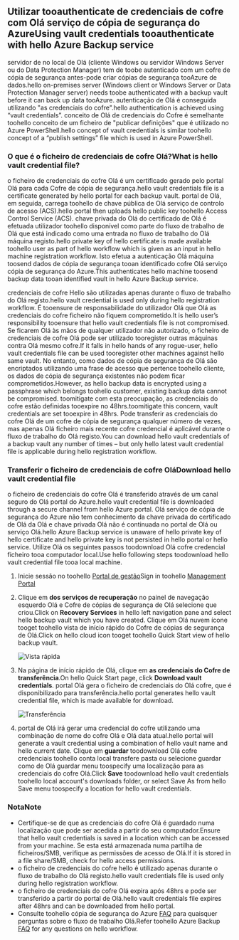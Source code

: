 ## <a name="using-vault-credentials-tooauthenticate-with-hello-azure-backup-service"></a><span data-ttu-id="2e5b4-101">Utilizar tooauthenticate de credenciais de cofre com Olá serviço de cópia de segurança do Azure</span><span class="sxs-lookup"><span data-stu-id="2e5b4-101">Using vault credentials tooauthenticate with hello Azure Backup service</span></span>
<span data-ttu-id="2e5b4-102">servidor de no local de Olá (cliente Windows ou servidor Windows Server ou do Data Protection Manager) tem de toobe autenticado com um cofre de cópia de segurança antes-pode criar cópias de segurança tooAzure de dados.</span><span class="sxs-lookup"><span data-stu-id="2e5b4-102">hello on-premises server (Windows client or Windows Server or Data Protection Manager server) needs toobe authenticated with a backup vault before it can back up data tooAzure.</span></span> <span data-ttu-id="2e5b4-103">autenticação de Olá é conseguida utilizando "as credenciais do cofre".</span><span class="sxs-lookup"><span data-stu-id="2e5b4-103">hello authentication is achieved using “vault credentials”.</span></span> <span data-ttu-id="2e5b4-104">conceito de Olá de credenciais do Cofre é semelhante toohello conceito de um ficheiro de "publicar definições" que é utilizado no Azure PowerShell.</span><span class="sxs-lookup"><span data-stu-id="2e5b4-104">hello concept of vault credentials is similar toohello concept of a “publish settings” file which is used in Azure PowerShell.</span></span>

### <a name="what-is-hello-vault-credential-file"></a><span data-ttu-id="2e5b4-105">O que é o ficheiro de credenciais de cofre Olá?</span><span class="sxs-lookup"><span data-stu-id="2e5b4-105">What is hello vault credential file?</span></span>
<span data-ttu-id="2e5b4-106">o ficheiro de credenciais do cofre Olá é um certificado gerado pelo portal Olá para cada Cofre de cópia de segurança.</span><span class="sxs-lookup"><span data-stu-id="2e5b4-106">hello vault credentials file is a certificate generated by hello portal for each backup vault.</span></span> <span data-ttu-id="2e5b4-107">portal de Olá, em seguida, carrega toohello de chave pública de Olá serviço de controlo de acesso (ACS).</span><span class="sxs-lookup"><span data-stu-id="2e5b4-107">hello portal then uploads hello public key toohello Access Control Service (ACS).</span></span> <span data-ttu-id="2e5b4-108">chave privada do Olá do certificado de Olá é efetuada utilizador toohello disponível como parte do fluxo de trabalho de Olá que está indicado como uma entrada no fluxo de trabalho do Olá máquina registo.</span><span class="sxs-lookup"><span data-stu-id="2e5b4-108">hello private key of hello certificate is made available toohello user as part of hello workflow which is given as an input in hello machine registration workflow.</span></span> <span data-ttu-id="2e5b4-109">Isto efetua a autenticação Olá máquina toosend dados de cópia de segurança tooan identificado cofre Olá serviço cópia de segurança do Azure.</span><span class="sxs-lookup"><span data-stu-id="2e5b4-109">This authenticates hello machine toosend backup data tooan identified vault in hello Azure Backup service.</span></span>

<span data-ttu-id="2e5b4-110">credenciais de cofre Hello são utilizadas apenas durante o fluxo de trabalho do Olá registo.</span><span class="sxs-lookup"><span data-stu-id="2e5b4-110">hello vault credential is used only during hello registration workflow.</span></span> <span data-ttu-id="2e5b4-111">É tooensure de responsabilidade do utilizador Olá que Olá as credenciais do cofre ficheiro não fiquem comprometido.</span><span class="sxs-lookup"><span data-stu-id="2e5b4-111">It is hello user’s responsibility tooensure that hello vault credentials file is not compromised.</span></span> <span data-ttu-id="2e5b4-112">Se ficarem Olá às mãos de qualquer utilizador não autorizado, o ficheiro de credenciais de cofre Olá pode ser utilizado tooregister outras máquinas contra Olá mesmo cofre.</span><span class="sxs-lookup"><span data-stu-id="2e5b4-112">If it falls in hello hands of any rogue-user, hello vault credentials file can be used tooregister other machines against hello same vault.</span></span> <span data-ttu-id="2e5b4-113">No entanto, como dados de cópia de segurança de Olá são encriptados utilizando uma frase de acesso que pertence toohello cliente, os dados de cópia de segurança existentes não podem ficar comprometidos.</span><span class="sxs-lookup"><span data-stu-id="2e5b4-113">However, as hello backup data is encrypted using a passphrase which belongs toohello customer, existing backup data cannot be compromised.</span></span> <span data-ttu-id="2e5b4-114">toomitigate com esta preocupação, as credenciais do cofre estão definidas tooexpire no 48hrs.</span><span class="sxs-lookup"><span data-stu-id="2e5b4-114">toomitigate this concern, vault credentials are set tooexpire in 48hrs.</span></span> <span data-ttu-id="2e5b4-115">Pode transferir as credenciais do cofre Olá de um cofre de cópia de segurança qualquer número de vezes, mas apenas Olá ficheiro mais recente cofre credencial é aplicável durante o fluxo de trabalho do Olá registo.</span><span class="sxs-lookup"><span data-stu-id="2e5b4-115">You can download hello vault credentials of a backup vault any number of times – but only hello latest vault credential file is applicable during hello registration workflow.</span></span>

### <a name="download-hello-vault-credential-file"></a><span data-ttu-id="2e5b4-116">Transferir o ficheiro de credenciais de cofre Olá</span><span class="sxs-lookup"><span data-stu-id="2e5b4-116">Download hello vault credential file</span></span>
<span data-ttu-id="2e5b4-117">o ficheiro de credenciais do cofre Olá é transferido através de um canal seguro do Olá portal do Azure.</span><span class="sxs-lookup"><span data-stu-id="2e5b4-117">hello vault credential file is downloaded through a secure channel from hello Azure portal.</span></span> <span data-ttu-id="2e5b4-118">Olá serviço de cópia de segurança do Azure não tem conhecimento da chave privada do certificado de Olá da Olá e chave privada Olá não é continuada no portal de Olá ou serviço Olá.</span><span class="sxs-lookup"><span data-stu-id="2e5b4-118">hello Azure Backup service is unaware of hello private key of hello certificate and hello private key is not persisted in hello portal or hello service.</span></span> <span data-ttu-id="2e5b4-119">Utilize Olá os seguintes passos toodownload Olá cofre credencial ficheiro tooa computador local.</span><span class="sxs-lookup"><span data-stu-id="2e5b4-119">Use hello following steps toodownload hello vault credential file tooa local machine.</span></span>

1. <span data-ttu-id="2e5b4-120">Inicie sessão no toohello [Portal de gestão](https://manage.windowsazure.com/)</span><span class="sxs-lookup"><span data-stu-id="2e5b4-120">Sign in toohello [Management Portal](https://manage.windowsazure.com/)</span></span>
2. <span data-ttu-id="2e5b4-121">Clique em **dos serviços de recuperação** no painel de navegação esquerdo Olá e Cofre de cópias de segurança de Olá selecione que criou.</span><span class="sxs-lookup"><span data-stu-id="2e5b4-121">Click on **Recovery Services** in hello left navigation pane and select hello backup vault which you have created.</span></span> <span data-ttu-id="2e5b4-122">Clique em Olá nuvem ícone tooget toohello vista de início rápido do Cofre de cópias de segurança de Olá.</span><span class="sxs-lookup"><span data-stu-id="2e5b4-122">Click on hello cloud icon tooget toohello Quick Start view of hello backup vault.</span></span>
   
   ![Vista rápida](./media/backup-download-credentials/quickview.png)
3. <span data-ttu-id="2e5b4-124">Na página de início rápido de Olá, clique em **as credenciais do Cofre de transferência**.</span><span class="sxs-lookup"><span data-stu-id="2e5b4-124">On hello Quick Start page, click **Download vault credentials**.</span></span> <span data-ttu-id="2e5b4-125">portal Olá gera o ficheiro de credenciais do Olá cofre, que é disponibilizado para transferência.</span><span class="sxs-lookup"><span data-stu-id="2e5b4-125">hello  portal generates hello vault credential file, which is made available for download.</span></span>
   
   ![Transferência](./media/backup-download-credentials/downloadvc.png)
4. <span data-ttu-id="2e5b4-127">portal de Olá irá gerar uma credencial do cofre utilizando uma combinação de nome do cofre Olá e Olá data atual.</span><span class="sxs-lookup"><span data-stu-id="2e5b4-127">hello portal will generate a vault credential using a combination of hello vault name and hello current date.</span></span> <span data-ttu-id="2e5b4-128">Clique em **guardar** toodownload Olá cofre credenciais toohello conta local transfere pasta ou selecione guardar como de Olá guardar menu toospecify uma localização para as credenciais do cofre Olá.</span><span class="sxs-lookup"><span data-stu-id="2e5b4-128">Click **Save** toodownload hello vault credentials toohello local account's downloads folder, or select Save As from hello Save menu toospecify a location for hello vault credentials.</span></span>

### <a name="note"></a><span data-ttu-id="2e5b4-129">Nota</span><span class="sxs-lookup"><span data-stu-id="2e5b4-129">Note</span></span>
* <span data-ttu-id="2e5b4-130">Certifique-se de que as credenciais do cofre Olá é guardado numa localização que pode ser acedida a partir do seu computador.</span><span class="sxs-lookup"><span data-stu-id="2e5b4-130">Ensure that hello vault credentials is saved in a location which can be accessed from your machine.</span></span> <span data-ttu-id="2e5b4-131">Se esta está armazenada numa partilha de ficheiros/SMB, verifique as permissões de acesso de Olá.</span><span class="sxs-lookup"><span data-stu-id="2e5b4-131">If it is stored in a file share/SMB, check for hello access permissions.</span></span>
* <span data-ttu-id="2e5b4-132">o ficheiro de credenciais do cofre hello é utilizado apenas durante o fluxo de trabalho do Olá registo.</span><span class="sxs-lookup"><span data-stu-id="2e5b4-132">hello vault credentials file is used only during hello registration workflow.</span></span>
* <span data-ttu-id="2e5b4-133">o ficheiro de credenciais do cofre Olá expira após 48hrs e pode ser transferido a partir do portal de Olá.</span><span class="sxs-lookup"><span data-stu-id="2e5b4-133">hello vault credentials file expires after 48hrs and can be downloaded from hello portal.</span></span>
* <span data-ttu-id="2e5b4-134">Consulte toohello cópia de segurança do Azure [FAQ](../articles/backup/backup-azure-backup-faq.md) para quaisquer perguntas sobre o fluxo de trabalho Olá.</span><span class="sxs-lookup"><span data-stu-id="2e5b4-134">Refer toohello Azure Backup [FAQ](../articles/backup/backup-azure-backup-faq.md) for any questions on hello workflow.</span></span>

